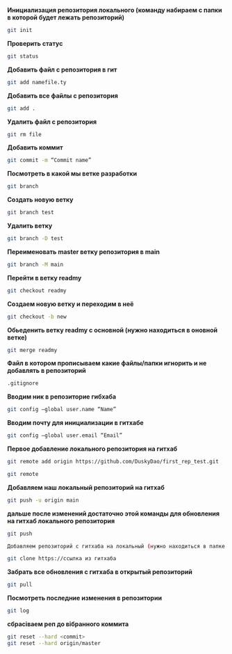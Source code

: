 **Инициализация репозитория локального (команду набираем с папки в которой будет лежать репозиторий)**
```bash
git init
```
**Проверить статус**
```bash
git status
```
**Добавить файл с репозитория в гит**
```bash
git add namefile.ty
```
**Добавить все файлы с репозитория**
```bash
git add .
```
**Удалить файл с репозитория**
```bash
git rm file
```
**Добавить коммит**
```bash
git commit -m “Commit name”
```
**Посмотреть в какой мы ветке разработки**
```bash
git branch
```
**Создать новую ветку**
```bash
git branch test
```
**Удалить ветку**
```bash
git branch -D test
```                      
**Переименовать master ветку репозитория в main**
```bash
git branch -M main
```            
**Перейти в ветку readmy**
```bash
git checkout readmy
```
**Создаем новую ветку и переходим в неё**
```bash
git checkout -b new
```
**Обьеденить ветку readmy с основной (нужно находиться в оновной ветке)**
```bash
git merge readmy
```

**Файл в котором прописываем какие файлы/папки игнорить и не добавлять в репозиторий**
```bash
.gitignore
```

**Вводим ник в репозиторие гибхаба**
```bash
git config –global user.name “Name”
```
**Вводим почту для инициализации в гитхабе**
```bash
git config –global user.email “Email”
```    

**Первое добавление локального репозитория на гитхаб**
```bash
git remote add origin https://github.com/DuskyDao/first_rep_test.git
```
```bash
git remote
```     
**Добавляем наш локальный репозиторий на гитхаб**
```bash
git push -u origin main
```
**дальше после изменений достаточно этой команды для обновления на гитхаб локального репозитория**
```bash
git push
```

```bash
Добавляем репозиторий с гитхаба на локальный (нужно находиться в папке новой)
```
```bash
git clone https://ссылка из гитхаба
```
**Забрать все обновления с гитхаба в открытый репозиторий**
```bash
git pull
```
**Посмотреть последние изменения в репозитории**
```bash
git log
```
**сбрасіваем реп до вібранного коммита**
```bash
git reset --hard <commit>
git reset --hard origin/master
```
